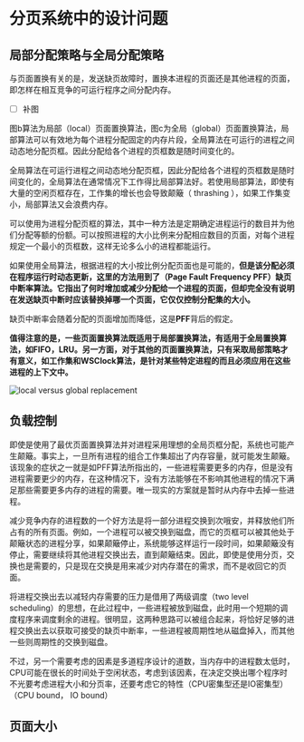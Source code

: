 # 分页系统中的设计问题

## 局部分配策略与全局分配策略

与页面置换有关的是，发送缺页故障时，置换本进程的页面还是其他进程的页面，即怎样在相互竞争的可运行程序之间分配内存。

- [ ] 补图

图b算法为局部（local）页面置换算法，图c为全局（global）页面置换算法，局部算法可以有效地为每个进程分配固定的内存片段，全局算法在可运行的进程之间动态地分配页框。因此分配给各个进程的页框数是随时间变化的。

全局算法在可运行进程之间动态地分配页框，因此分配给各个进程的页框数是随时间变化的，全局算法在通常情况下工作得比局部算法好。若使用局部算法，即使有大量的空闲页框存在，工作集的增长也会导致颠簸（ thrashing ），如果工作集变小，局部算法又会浪费内存。

可以使用为进程分配页框的算法，其中一种方法是定期确定进程运行的数目并为他们分配等额的份额。可以按照进程的大小比例来分配相应数目的页面，对每个进程规定一个最小的页框数，这样无论多么小的进程都能运行。

如果使用全局算法，根据进程的大小按比例分配页面也是可能的，**但是该分配必须在程序运行时动态更新，这里的方法用到了（Page Fault Frequency PFF）缺页中断率算法。它指出了何时增加或减少分配给一个进程的页面，但却完全没有说明在发送缺页中断时应该替换掉哪一个页面，它仅仅控制分配集的大小。**

缺页中断率会随着分配的页面增加而降低，这是**PFF**背后的假定。

**值得注意的是，一些页面置换算法既适用于局部置换算法，有适用于全局置换算法，如FIFO，LRU。另一方面，对于其他的页面置换算法，只有采取局部策略才有意义，如工作集和WSClock算法，是针对某些特定进程的而且必须应用在这些进程的上下文中。**

![local versus global replacement](https://blog-1300663127.cos.ap-shanghai.myqcloud.com/BackEnd_Notes/operating%20system/local%20versus%20global%20page%20replacement.png)

## 负载控制

即使是使用了最优页面置换算法并对进程采用理想的全局页框分配，系统也可能产生颠簸。事实上，一旦所有进程的组合工作集超出了内存容量，就可能发生颠簸。该现象的症状之一就是如PFF算法所指出的，一些进程需要更多的内存，但是没有进程需要更少的内存，在这种情况下，没有方法能够在不影响其他进程的情况下满足那些需要更多内存的进程的需要。唯一现实的方案就是暂时从内存中去掉一些进程。

减少竞争内存的进程数的一个好方法是将一部分进程交换到次哦安，并释放他们所占有的所有页面。例如，一个进程可以被交换到磁盘，而它的页框可以被其他处于颠簸状态的进程分享，如果颠簸停止，系统能够这样运行一段时间，如果颠簸没有停止，需要继续将其他进程交换出去，直到颠簸结束。因此，即使是使用分页，交换也是需要的，只是现在交换是用来减少对内存潜在的需求，而不是收回它的页面。

将进程交换出去以减轻内存需要的压力是借用了两级调度（two level scheduling）的思想，在此过程中，一些进程被放到磁盘，此时用一个短期的调度程序来调度剩余的进程。很明显，这两种思路可以被组合起来，将恰好足够的进程交换出去以获取可接受的缺页中断率，一些进程被周期性地从磁盘掉入，而其他一些则周期性的交换到磁盘。

不过，另一个需要考虑的因素是多道程序设计的道数，当内存中的进程数太低时，CPU可能在很长的时间处于空闲状态，考虑到该因素，在决定交换出哪个程序时不光要考虑进程大小和分页率，还要考虑它的特性（CPU密集型还是IO密集型）（CPU bound， IO bound）

## 页面大小

